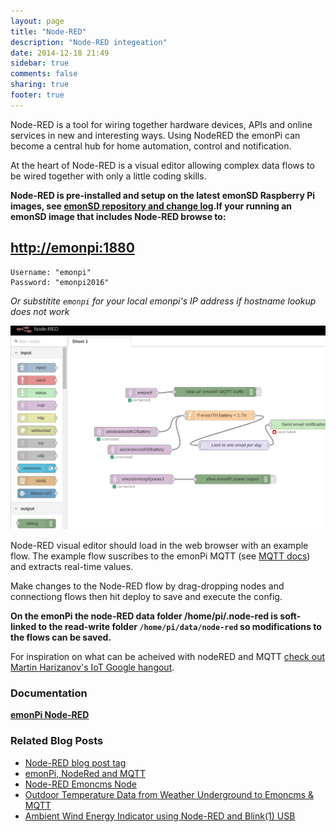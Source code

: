```yaml
---
layout: page
title: "Node-RED"
description: "Node-RED integeation"
date: 2014-12-18 21:49
sidebar: true
comments: false
sharing: true
footer: true
---
```


Node-RED is a tool for wiring together hardware devices, APIs and online services in new and interesting ways. Using NodeRED the emonPi can become a central hub for home automation, control and notification.

At the heart of Node-RED is a visual editor allowing complex data flows to be wired together with only a little coding skills.

**Node-RED is pre-installed and setup on the latest emonSD Raspberry Pi images, see [emonSD repository and change log](https://github.com/openenergymonitor/emonpi/wiki/emonSD-pre-built-SD-card-Download-&-Change-Log).If your running an emonSD image that includes Node-RED browse to:**

## [http://emonpi:1880](http://emonpi:1880)

```
Username: "emonpi"
Password: "emonpi2016"
```

*Or substitite `emonpi` for your local emonpi's IP address if hostname lookup does not work*

![default node red](/images/integrations/nodered.png)

Node-RED visual editor should load in the web browser with an example flow. The example flow suscribes to the emonPi MQTT (see [MQTT docs](/technical/mqtt/)) and extracts real-time values.

Make changes to the Node-RED flow by drag-dropping nodes and connectiong flows then hit deploy to save and execute the config.

**On the emonPi the node-RED data folder /home/pi/.node-red is soft-linked to the read-write folder `/home/pi/data/node-red` so modifications to the flows can be saved.**

For inspiration on what can be acheived with nodeRED and MQTT [check out Martin Harizanov's IoT Google hangout](http://www.youtube.com/watch?v=KPnwyTgZaS0&t=29m18s).

### Documentation

**[emonPi Node-RED](https://github.com/openenergymonitor/oem_node-red)**


### Related Blog Posts

  - [Node-RED blog post tag](https://blog.openenergymonitor.org/categories/nodered/)
  - [emonPi, NodeRed and MQTT](https://blog.openenergymonitor.org/2015/10/emonpi-nodered-and-mqtt/)
  - [Node-RED Emoncms Node](http://2.bp.blogspot.com/-wVqIG0KV_8k/VkPM0XAJCYI/AAAAAAABi1c/EoNQ2OvDVvs/s1600/emoncms_nodered_node.png)
  - [Outdoor Temperature Data from Weather Underground to Emoncms & MQTT](https://blog.openenergymonitor.org/2016/02/outdoor-temperature-data-from-weather/)
  - [Ambient Wind Energy Indicator using Node-RED and Blink(1) USB](https://blog.openenergymonitor.org/2015/11/ambient-wind-energy-indicator-using/)

